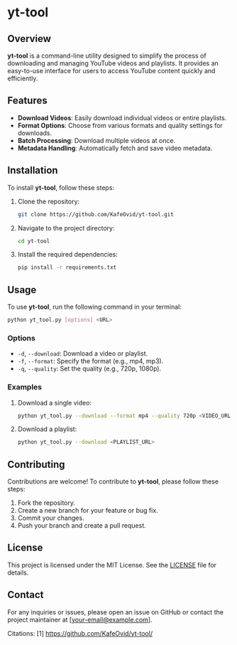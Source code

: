 # yt-tool

## Overview

**yt-tool** is a command-line utility designed to simplify the process of downloading and managing YouTube videos and playlists. It provides an easy-to-use interface for users to access YouTube content quickly and efficiently.

## Features

- **Download Videos**: Easily download individual videos or entire playlists.
- **Format Options**: Choose from various formats and quality settings for downloads.
- **Batch Processing**: Download multiple videos at once.
- **Metadata Handling**: Automatically fetch and save video metadata.

## Installation

To install **yt-tool**, follow these steps:

1. Clone the repository:
   ```bash
   git clone https://github.com/KafeOvid/yt-tool.git
   ```

2. Navigate to the project directory:
   ```bash
   cd yt-tool
   ```

3. Install the required dependencies:
   ```bash
   pip install -r requirements.txt
   ```

## Usage

To use **yt-tool**, run the following command in your terminal:

```bash
python yt_tool.py [options] <URL>
```

### Options

- `-d`, `--download`: Download a video or playlist.
- `-f`, `--format`: Specify the format (e.g., mp4, mp3).
- `-q`, `--quality`: Set the quality (e.g., 720p, 1080p).

### Examples

1. Download a single video:
   ```bash
   python yt_tool.py --download --format mp4 --quality 720p <VIDEO_URL>
   ```

2. Download a playlist:
   ```bash
   python yt_tool.py --download <PLAYLIST_URL>
   ```

## Contributing

Contributions are welcome! To contribute to **yt-tool**, please follow these steps:

1. Fork the repository.
2. Create a new branch for your feature or bug fix.
3. Commit your changes.
4. Push your branch and create a pull request.

## License

This project is licensed under the MIT License. See the [LICENSE](LICENSE) file for details.

## Contact

For any inquiries or issues, please open an issue on GitHub or contact the project maintainer at [your-email@example.com].

Citations:
[1] https://github.com/KafeOvid/yt-tool/
